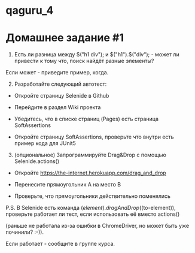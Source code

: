 # qaguru_4
# Домашнее задание #1

1. Есть ли разница между $("h1 div"); и $("h1").$("div"); - может ли привести к тому что, поиск найдёт разные элементы?

Если может - приведите пример, когда.

2. Разработайте следующий автотест:

 - Откройте страницу Selenide в Github

 - Перейдите в раздел Wiki проекта

 - Убедитесь, что в списке страниц (Pages) есть страница SoftAssertions

 - Откройте страницу SoftAssertions, проверьте что внутри есть пример кода для JUnit5


3. (опциональное) Запрограммируйте Drag&Drop с помощью Selenide.actions()

 - Откройте https://the-internet.herokuapp.com/drag_and_drop

 - Перенесите прямоугольник А на место В

 - Проверьте, что прямоугольники действительно поменялись

P.S. В Selenide есть команда $(element).dragAndDrop($(to-element)), проверьте работает ли тест, если использовать её вместо actions()

(раньше не работала из-за ошибки в ChromeDriver, но может быть уже починили? :-)).

Если работает - сообщите в группе курса.
